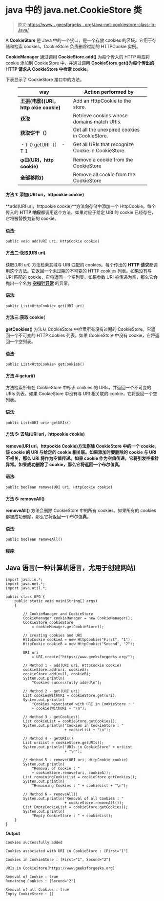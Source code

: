 # java 中的 java.net.CookieStore 类

> 原文:[https://www . geesforgeks . org/Java-net-cookiestore-class-in-Java/](https://www.geeksforgeeks.org/java-net-cookiestore-class-in-java/)

A **CookieStore** 是 Java 中的一个接口，是一个存放 cookies 的区域。它用于存储和检索 cookies。CookieStore 负责删除过期的 HTTPCookie 实例。

**CookieManager** 通过调用 **CookieStore.add()** 为每个传入的 HTTP 响应将 cookie 添加到 CookieStore 中，并通过调用 **CookieStore.get()为每个传出的 HTTP 请求从 CookieStore 中检索 cookie。**

下表显示了 CookieStore 接口中的方法。

<figure class="table">

| way | Action performed by |
| --- | --- |
| **王振(电影)(URI，http okie cookie)** | Add an HttpCookie to the store. |
| **获取** | Retrieve cookies whose domains match URIs. |
| **获取饼干（）** | Get all the unexpired cookies in CookieStore. |
| ・T 0️ getURI（） ・T 1️ | Get all URIs that recognize Cookie in CookieStore. |
| **φ曰(URI，http cookie)** | Remove a cookie from the CookieStore |
| **全部移除()** | Remove all cookie from the CookieStore |

</figure>

#### 方法 1: **添加(URI uri，httpookie cookie)**

**add(URI uri，httpookie cookie)**方法向存储中添加一个 HttpCookie。每个传入的 **HTTP 响应**都调用这个方法。如果对应于给定 URI 的 cookie 已经存在，它将被替换为新的 cookie。

#### 语法:

```
public void add(URI uri, HttpCookie cookie)
```

#### 方法二:**获取(URI uri)**

获取(URI uri) 方法检索其域与 URI 匹配的 cookies。每个传出的 **HTTP 请求**都调用这个方法。它返回一个未过期的不可变的 HTTP cookies 列表。如果没有与 URI 匹配的 cookie，它将返回一个空列表。如果参数 URI 被传递为空，那么它会抛出一个名为 [**空指针异常**](https://www.geeksforgeeks.org/null-pointer-exception-in-java/) 的异常。

#### 语法:

```
public List<HttpCookie> get(URI uri)
```

#### 方法三:**获取 cookie(**

**getCookies()** 方法从 CookieStore 中检索所有没有过期的 CookieStore。它返回一个不可变的 HTTP cookies 列表。如果 CookieStore 中没有 cookie，它将返回一个空列表。

#### 语法:

```
public List<HttpCookie> getCookies()
```

#### 方法 4:**geturi()**

方法检索所有在 CookieStore 中标识 cookies 的 URIs，并返回一个不可变的 URIs 列表。如果 CookieStore 中没有与 URI 相关联的 cookie，它将返回一个空列表。

#### 语法:

```
public List<URI uri> getURIs()
```

#### 方法 5: **去除(URI uri，httpookie cookie)**

**remove(URI uri，httpookie Cookie)**方法删除 CookieStore 中的一个 cookie，该 cookie 的 URI 与给定的 cookie 相关联。如果添加时要删除的 cookie 与 URI 不相关，那么 URI 将作为空值传递。如果 cookie 作为空值传递，它将引发空指针异常。如果成功删除了 cookie，那么它将返回一个布尔值**真**。

#### 语法:

```
public boolean remove(URI uri, HttpCookie cookie)
```

#### 方法 6: **removeAll()**

**removeAll()** 方法会删除 CookieStore 中的所有 cookies。如果所有的 cookies 都被成功删除，那么它将返回一个布尔值**真**。

#### 语法:

```
public boolean removeAll()
```

#### 程序:

## Java 语言(一种计算机语言，尤用于创建网站)

```
import java.io.*;
import java.net.*;
import java.util.*;

public class GFG {
    public static void main(String[] args)
    {

        // CookieManager and CookieStore
        CookieManager cookieManager = new CookieManager();
        CookieStore cookieStore
            = cookieManager.getCookieStore();

        // creating cookies and URI
        HttpCookie cookieA = new HttpCookie("First", "1");
        HttpCookie cookieB = new HttpCookie("Second", "2");

        URI uri
            = URI.create("https://www.geeksforgeeks.org/");

        // Method 1 - add(URI uri, HttpCookie cookie)
        cookieStore.add(uri, cookieA);
        cookieStore.add(null, cookieB);
        System.out.println(
            "Cookies successfully added\n");

        // Method 2 - get(URI uri)
        List cookiesWithURI = cookieStore.get(uri);
        System.out.println(
            "Cookies associated with URI in CookieStore : "
            + cookiesWithURI + "\n");

        // Method 3 - getCookies()
        List cookieList = cookieStore.getCookies();
        System.out.println("Cookies in CookieStore : "
                           + cookieList + "\n");

        // Method 4 - getURIs()
        List uriList = cookieStore.getURIs();
        System.out.println("URIs in CookieStore" + uriList
                           + "\n");

        // Method 5 - remove(URI uri, HttpCookie cookie)
        System.out.println(
            "Removal of Cookie : "
            + cookieStore.remove(uri, cookieA));
        List remainingCookieList = cookieStore.getCookies();
        System.out.println(
            "Remaining Cookies : " + cookieList + "\n");

        // Method 6 - removeAll()
        System.out.println("Removal of all Cookies : "
                           + cookieStore.removeAll());
        List EmptyCookieList = cookieStore.getCookies();
        System.out.println(
            "Empty CookieStore : " + cookieList);
    }
}
```

**Output**

```
Cookies successfully added

Cookies associated with URI in CookieStore : [First="1"]

Cookies in CookieStore : [First="1", Second="2"]

URIs in CookieStore[https://www.geeksforgeeks.org]

Removal of Cookie : true
Remaining Cookies : [Second="2"]

Removal of all Cookies : true
Empty CookieStore : []
```